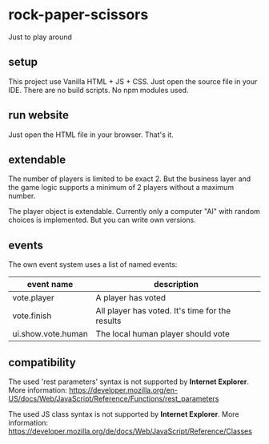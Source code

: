 # rock-paper-scissors
Just to play around

## setup

This project use Vanilla HTML + JS + CSS. 
Just open the source file in your IDE.
There are no build scripts.
No npm modules used.

## run website

Just open the HTML file in your browser.
That's it.

## extendable

The number of players is limited to be exact 2. But the business layer and the game logic supports a minimum of 2 players without a maximum number.

The player object is extendable. Currently only a computer "AI" with random choices is implemented. But you can write own versions.

## events

The own event system uses a list of named events:

event name   | description
-------------|------------
vote.player  |A player has voted
vote.finish  |All player has voted. It's time for the results
ui.show.vote.human  |The local human player should vote

## compatibility

The used 'rest parameters' syntax is not supported by **Internet Explorer**. More information: https://developer.mozilla.org/en-US/docs/Web/JavaScript/Reference/Functions/rest_parameters

The used JS class syntax is not supported by **Internet Explorer**. More information: https://developer.mozilla.org/de/docs/Web/JavaScript/Reference/Classes
